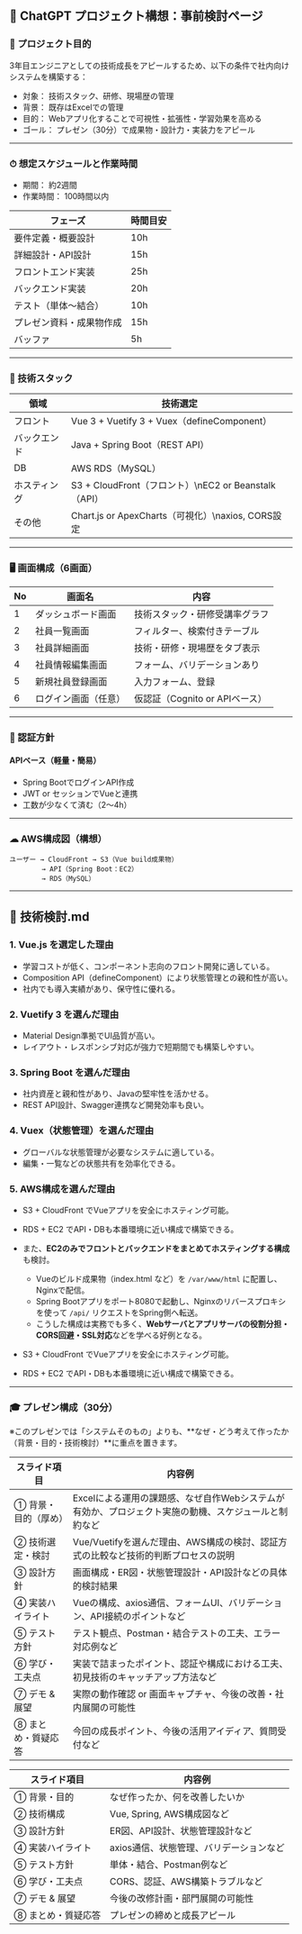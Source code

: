 ## 📘 ChatGPT プロジェクト構想：事前検討ページ

### 🧭 プロジェクト目的

3年目エンジニアとしての技術成長をアピールするため、以下の条件で社内向けシステムを構築する：

* 対象： 技術スタック、研修、現場歴の管理
* 背景： 既存はExcelでの管理
* 目的： Webアプリ化することで可視性・拡張性・学習効果を高める
* ゴール： プレゼン（30分）で成果物・設計力・実装力をアピール

---

### ⏱ 想定スケジュールと作業時間

* 期間： 約2週間
* 作業時間： 100時間以内

| フェーズ         | 時間目安 |
| ------------ | ---- |
| 要件定義・概要設計    | 10h  |
| 詳細設計・API設計   | 15h  |
| フロントエンド実装    | 25h  |
| バックエンド実装     | 20h  |
| テスト（単体〜結合）   | 10h  |
| プレゼン資料・成果物作成 | 15h  |
| バッファ         | 5h   |

---

### 🧱 技術スタック

| 領域     | 技術選定                                         |
| ------ | -------------------------------------------- |
| フロント   | Vue 3 + Vuetify 3 + Vuex（defineComponent）    |
| バックエンド | Java + Spring Boot（REST API）                 |
| DB     | AWS RDS（MySQL）                               |
| ホスティング | S3 + CloudFront（フロント）\nEC2 or Beanstalk（API） |
| その他    | Chart.js or ApexCharts（可視化）\naxios, CORS設定   |

---

### 🖥 画面構成（6画面）

| No | 画面名        | 内容                     |
| -- | ---------- | ---------------------- |
| 1  | ダッシュボード画面  | 技術スタック・研修受講率グラフ        |
| 2  | 社員一覧画面     | フィルター、検索付きテーブル         |
| 3  | 社員詳細画面     | 技術・研修・現場歴をタブ表示         |
| 4  | 社員情報編集画面   | フォーム、バリデーションあり         |
| 5  | 新規社員登録画面   | 入力フォーム、登録              |
| 6  | ログイン画面（任意） | 仮認証（Cognito or APIベース） |

---

### 🔐 認証方針

#### APIベース（軽量・簡易）

* Spring BootでログインAPI作成
* JWT or セッションでVueと連携
* 工数が少なくて済む（2〜4h）

---

### ☁ AWS構成図（構想）

```
ユーザー → CloudFront → S3（Vue build成果物）
        → API（Spring Boot：EC2）
        → RDS（MySQL）
```

---

## 🧠 技術検討.md

### 1. Vue.js を選定した理由

* 学習コストが低く、コンポーネント志向のフロント開発に適している。
* Composition API（defineComponent）により状態管理との親和性が高い。
* 社内でも導入実績があり、保守性に優れる。

### 2. Vuetify 3 を選んだ理由

* Material Design準拠でUI品質が高い。
* レイアウト・レスポンシブ対応が強力で短期間でも構築しやすい。

### 3. Spring Boot を選んだ理由

* 社内資産と親和性があり、Javaの堅牢性を活かせる。
* REST API設計、Swagger連携など開発効率も良い。

### 4. Vuex（状態管理）を選んだ理由

* グローバルな状態管理が必要なシステムに適している。
* 編集・一覧などの状態共有を効率化できる。

### 5. AWS構成を選んだ理由

* S3 + CloudFront でVueアプリを安全にホスティング可能。
* RDS + EC2 でAPI・DBも本番環境に近い構成で構築できる。
* また、**EC2のみでフロントとバックエンドをまとめてホスティングする構成**も検討。

  * Vueのビルド成果物（index.html など）を `/var/www/html` に配置し、Nginxで配信。
  * Spring Bootアプリをポート8080で起動し、Nginxのリバースプロキシを使って `/api/` リクエストをSpring側へ転送。
  * こうした構成は実務でも多く、**Webサーバとアプリサーバの役割分担・CORS回避・SSL対応**などを学べる好例となる。
* S3 + CloudFront でVueアプリを安全にホスティング可能。
* RDS + EC2 でAPI・DBも本番環境に近い構成で構築できる。

---

### 🎓 プレゼン構成（30分）

※このプレゼンでは「システムそのもの」よりも、\*\*なぜ・どう考えて作ったか（背景・目的・技術検討）\*\*に重点を置きます。

| スライド項目      | 内容例                                                    |
| ----------- | ------------------------------------------------------ |
| ① 背景・目的（厚め） | Excelによる運用の課題感、なぜ自作Webシステムが有効か、プロジェクト実施の動機、スケジュールと制約など |
| ② 技術選定・検討   | Vue/Vuetifyを選んだ理由、AWS構成の検討、認証方式の比較など技術的判断プロセスの説明       |
| ③ 設計方針      | 画面構成・ER図・状態管理設計・API設計などの具体的検討結果                        |
| ④ 実装ハイライト   | Vueの構成、axios通信、フォームUI、バリデーション、API接続のポイントなど             |
| ⑤ テスト方針     | テスト観点、Postman・結合テストの工夫、エラー対応例など                        |
| ⑥ 学び・工夫点    | 実装で詰まったポイント、認証や構成における工夫、初見技術のキャッチアップ方法など               |
| ⑦ デモ & 展望   | 実際の動作確認 or 画面キャプチャ、今後の改善・社内展開の可能性                      |
| ⑧ まとめ・質疑応答  | 今回の成長ポイント、今後の活用アイディア、質問受付など                            |

| スライド項目     | 内容例                    |
| ---------- | ---------------------- |
| ① 背景・目的    | なぜ作ったか、何を改善したいか        |
| ② 技術構成     | Vue, Spring, AWS構成図など  |
| ③ 設計方針     | ER図、API設計、状態管理設計など     |
| ④ 実装ハイライト  | axios通信、状態管理、バリデーションなど |
| ⑤ テスト方針    | 単体・結合、Postman例など       |
| ⑥ 学び・工夫点   | CORS、認証、AWS構築トラブルなど    |
| ⑦ デモ & 展望  | 今後の改修計画・部門展開の可能性       |
| ⑧ まとめ・質疑応答 | プレゼンの締めと成長アピール         |
